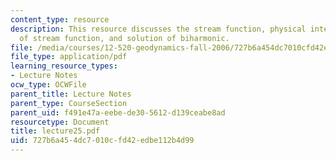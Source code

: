 ```yaml
---
content_type: resource
description: This resource discusses the stream function, physical interpretation
  of stream function, and solution of biharmonic.
file: /media/courses/12-520-geodynamics-fall-2006/727b6a454dc7010cfd42edbe112b4d99_lecture25.pdf
file_type: application/pdf
learning_resource_types:
- Lecture Notes
ocw_type: OCWFile
parent_title: Lecture Notes
parent_type: CourseSection
parent_uid: f491e47a-eebe-de30-5612-d139ceabe8ad
resourcetype: Document
title: lecture25.pdf
uid: 727b6a45-4dc7-010c-fd42-edbe112b4d99
---
```

